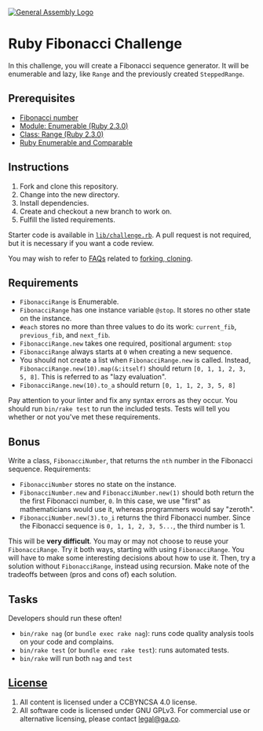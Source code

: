 [![General Assembly Logo](https://camo.githubusercontent.com/1a91b05b8f4d44b5bbfb83abac2b0996d8e26c92/687474703a2f2f692e696d6775722e636f6d2f6b6538555354712e706e67)](https://generalassemb.ly/education/web-development-immersive)

# Ruby Fibonacci Challenge

In this challenge, you will create a Fibonacci sequence generator. It will be
enumerable and lazy, like `Range` and the previously created `SteppedRange`.

## Prerequisites

-   [Fibonacci number](https://en.wikipedia.org/wiki/Fibonacci_number)
-   [Module: Enumerable (Ruby 2.3.0)](http://ruby-doc.org/core-2.3.0/Enumerable.html)
-   [Class: Range (Ruby 2.3.0)](http://ruby-doc.org/core-2.3.0/Range.html)
-   [Ruby Enumerable and Comparable](https://git.generalassemb.ly/ga-wdi-boston/ruby-enumerable-comparable)

## Instructions

1.  Fork and clone this repository.
1.  Change into the new directory.
1.  Install dependencies.
1.  Create and checkout a new branch to work on.
1.  Fulfill the listed requirements.

Starter code is available in [`lib/challenge.rb`](lib/challenge.rb). A pull
request is not required, but it is necessary if you want a code review.

You may wish to refer to [FAQs](https://git.generalassemb.ly/ga-wdi-boston/meta/wiki/)
related to [forking,
cloning](https://git.generalassemb.ly/ga-wdi-boston/meta/wiki/ForkAndClone).

## Requirements

-   `FibonacciRange` is Enumerable.
-   `FibonacciRange` has one instance variable `@stop`. It stores no other
    state on the instance.
-   `#each` stores no more than three values to do its work: `current_fib`,
    `previous_fib`, and `next_fib`.
-   `FibonacciRange.new` takes one required, positional argument: `stop`
-   `FibonacciRange` always starts at `0` when creating a new sequence.
-   You should not create a list when `FibonacciRange.new` is called. Instead,
    `FibonacciRange.new(10).map(&:itself)` should return `[0, 1, 1, 2, 3, 5,
    8]`. This is referred to as "lazy evaluation".
-   `FibonacciRange.new(10).to_a` should return `[0, 1, 1, 2, 3, 5, 8]`

Pay attention to your linter and fix any syntax errors as they occur. You should
run `bin/rake test` to run the included tests. Tests will tell you whether or
not you've met these requirements.

## Bonus

Write a class, `FibonacciNumber`, that returns the `nth` number in the Fibonacci
sequence. Requirements:

-   `FibonacciNumber` stores no state on the instance.
-   `FibonacciNumber.new` and `FibonacciNumber.new(1)` should both
    return the the first Fibonacci number, `0`. In this case, we use "first" as
    mathematicians would use it, whereas programmers would say "zeroth".
-   `FibonacciNumber.new(3).to_i` returns the third Fibonacci number. Since the
     Fibonacci sequence is `0, 1, 1, 2, 3, 5...`, the third number is 1.

This will be **very difficult**. You may or may not choose to reuse your
`FibonacciRange`. Try it both ways, starting with using `FibonacciRange`. You
will have to make some interesting decisions about how to use it. Then, try a
solution without `FibonacciRange`, instead using recursion. Make note of the
tradeoffs between (pros and cons of) each solution.

## Tasks

Developers should run these often!

-   `bin/rake nag`  (or `bundle exec rake nag`):
    runs code quality analysis tools on your code and complains.
-   `bin/rake test` (or `bundle exec rake test`): runs automated tests.
-   `bin/rake` will run both `nag` and `test`

## [License](LICENSE)

1.  All content is licensed under a CC­BY­NC­SA 4.0 license.
1.  All software code is licensed under GNU GPLv3. For commercial use or
    alternative licensing, please contact legal@ga.co.
